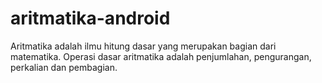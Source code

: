 # aritmatika-android
Aritmatika adalah ilmu hitung dasar yang merupakan bagian dari matematika. Operasi dasar aritmatika adalah penjumlahan, pengurangan, perkalian dan pembagian.
